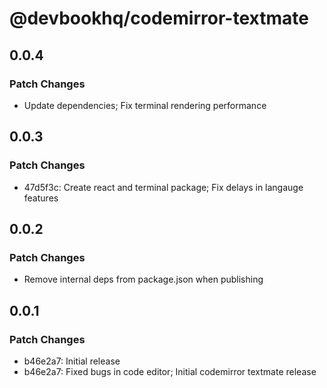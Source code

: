 # @devbookhq/codemirror-textmate

## 0.0.4

### Patch Changes

- Update dependencies; Fix terminal rendering performance

## 0.0.3

### Patch Changes

- 47d5f3c: Create react and terminal package; Fix delays in langauge features

## 0.0.2

### Patch Changes

- Remove internal deps from package.json when publishing

## 0.0.1

### Patch Changes

- b46e2a7: Initial release
- b46e2a7: Fixed bugs in code editor; Initial codemirror textmate release
